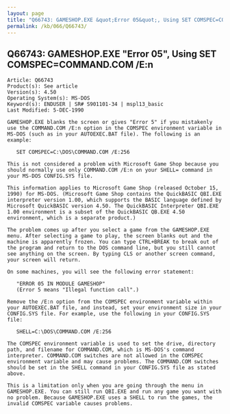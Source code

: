 ```yaml
---
layout: page
title: "Q66743: GAMESHOP.EXE &quot;Error 05&quot;, Using SET COMSPEC=COMMAND.COM /E:n"
permalink: /kb/066/Q66743/
---
```


## Q66743: GAMESHOP.EXE &quot;Error 05&quot;, Using SET COMSPEC=COMMAND.COM /E:n

	Article: Q66743
	Product(s): See article
	Version(s): 4.50
	Operating System(s): MS-DOS
	Keyword(s): ENDUSER | SR# S901101-34 | mspl13_basic
	Last Modified: 5-DEC-1990
	
	GAMESHOP.EXE blanks the screen or gives "Error 5" if you mistakenly
	use the COMMAND.COM /E:n option in the COMSPEC environment variable in
	MS-DOS (such as in your AUTOEXEC.BAT file). The following is an
	example:
	
	   SET COMSPEC=C:\DOS\COMMAND.COM /E:256
	
	This is not considered a problem with Microsoft Game Shop because you
	should normally use only COMMAND.COM /E:n on your SHELL= command in
	your MS-DOS CONFIG.SYS file.
	
	This information applies to Microsoft Game Shop (released October 15,
	1990) for MS-DOS. (Microsoft Game Shop contains the QuickBASIC QBI.EXE
	interpreter version 1.00, which supports the BASIC language defined by
	Microsoft QuickBASIC version 4.50. The QuickBASIC Interpreter QBI.EXE
	1.00 environment is a subset of the QuickBASIC QB.EXE 4.50
	environment, which is a separate product.)
	
	The problem comes up after you select a game from the GAMESHOP.EXE
	menu. After selecting a game to play, the screen blanks out and the
	machine is apparently frozen. You can type CTRL+BREAK to break out of
	the program and return to the DOS command line, but you still cannot
	see anything on the screen. By typing CLS or another screen command,
	your screen will return.
	
	On some machines, you will see the following error statement:
	
	   "ERROR 05 IN MODULE GAMESHOP"
	   (Error 5 means "Illegal function call".)
	
	Remove the /E:n option from the COMSPEC environment variable within
	your AUTOEXEC.BAT file, and instead, set your environment size in your
	CONFIG.SYS file. For example, use the following in your CONFIG.SYS
	file:
	
	   SHELL=C:\DOS\COMMAND.COM /E:256
	
	The COMSPEC environment variable is used to set the drive, directory
	path, and filename for COMMAND.COM, which is MS-DOS's command
	interpreter. COMMAND.COM switches are not allowed in the COMSPEC
	environment variable and may cause problems. The COMMAND.COM switches
	should be set in the SHELL command in your CONFIG.SYS file as stated
	above.
	
	This is a limitation only when you are going through the menu in
	GAMESHOP.EXE. You can still run QBI.EXE and run any game you want with
	no problem. Because GAMESHOP.EXE uses a SHELL to run the games, the
	invalid COMSPEC variable causes problems.
